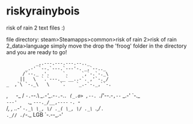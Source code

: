 # riskyrainybois
risk of rain 2 text files :)

file directory:
  steam>Steamapps>common>risk of rain 2>risk of rain 2_data>language
simply move the drop the 'froog' folder in the directory and you are ready to go!

               _,.---.---.---.--.._ 
           _.-' `--.`---.`---'-. _,`--.._
          /`--._ .'.     `.     `,`-.`-._\
         ||   \  `.`---.__`__..-`. ,'`-._/
    _  ,`\ `-._\   \    `.    `_.-`-._,``-.
 ,`   `-_ \/ `-.`--.\    _\_.-'\__.-`-.`-._`.
(_.o> ,--. `._/'--.-`,--`  \_.-'       \`-._ \
 `---'    `._ `---._/__,----`           `-. `-\
           /_, ,  _..-'                    `-._\
           \_, \/ ._(
            \_, \/ ._\
             `._,\/ ._\
               `._// ./`-._
        LGB      `-._-_-_.-'
